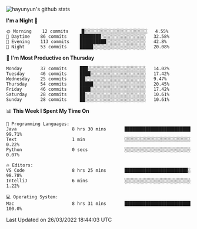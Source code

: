
![hayunyun's github stats](https://github-readme-stats.vercel.app/api?username=hayunyun&show_icons=true)


<!--START_SECTION:waka-->
**I'm a Night 🦉** 

```text
🌞 Morning    12 commits     █░░░░░░░░░░░░░░░░░░░░░░░░   4.55% 
🌆 Daytime    86 commits     ████████░░░░░░░░░░░░░░░░░   32.58% 
🌃 Evening    113 commits    ██████████░░░░░░░░░░░░░░░   42.8% 
🌙 Night      53 commits     █████░░░░░░░░░░░░░░░░░░░░   20.08%

```
📅 **I'm Most Productive on Thursday** 

```text
Monday       37 commits     ███░░░░░░░░░░░░░░░░░░░░░░   14.02% 
Tuesday      46 commits     ████░░░░░░░░░░░░░░░░░░░░░   17.42% 
Wednesday    25 commits     ██░░░░░░░░░░░░░░░░░░░░░░░   9.47% 
Thursday     54 commits     █████░░░░░░░░░░░░░░░░░░░░   20.45% 
Friday       46 commits     ████░░░░░░░░░░░░░░░░░░░░░   17.42% 
Saturday     28 commits     ██░░░░░░░░░░░░░░░░░░░░░░░   10.61% 
Sunday       28 commits     ██░░░░░░░░░░░░░░░░░░░░░░░   10.61%

```


📊 **This Week I Spent My Time On** 

```text
💬 Programming Languages: 
Java                     8 hrs 30 mins       █████████████████████████   99.71% 
Text                     1 min               ░░░░░░░░░░░░░░░░░░░░░░░░░   0.22% 
Python                   0 secs              ░░░░░░░░░░░░░░░░░░░░░░░░░   0.07%

🔥 Editors: 
VS Code                  8 hrs 25 mins       ████████████████████████░   98.78% 
IntelliJ                 6 mins              ░░░░░░░░░░░░░░░░░░░░░░░░░   1.22%

💻 Operating System: 
Mac                      8 hrs 31 mins       █████████████████████████   100.0%

```


 Last Updated on 26/03/2022 18:44:03 UTC
<!--END_SECTION:waka-->

<!--
**hayunyun/hayunyun** is a ✨ _special_ ✨ repository because its `README.md` (this file) appears on your GitHub profile.

Here are some ideas to get you started:

- 🔭 I’m currently working on ...
- 🌱 I’m currently learning ...
- 👯 I’m looking to collaborate on ...
- 🤔 I’m looking for help with ...
- 💬 Ask me about ...
- 📫 How to reach me: ...
- 😄 Pronouns: ...
- ⚡ Fun fact: ...
-->
